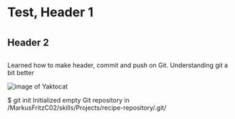 # <h1> Test, Header 1 <h1>
## <h2> Header 2 <h2>

Learned how to make header, commit and push on Git. Understanding git a bit better

![image of Yaktocat](https://github.com/user-attachments/assets/986bec7c-2dc5-49f3-ad7d-a9ac640e4448)

$ git init
Initialized empty Git repository in /MarkusFritzC02/skills/Projects/recipe-repository/.git/
